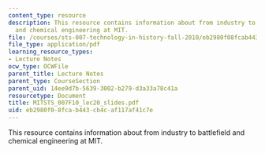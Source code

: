 ```yaml
---
content_type: resource
description: This resource contains information about from industry to battlefield
  and chemical engineering at MIT.
file: /courses/sts-007-technology-in-history-fall-2010/eb2980f08fcab443cb4caf117af41c7e_MITSTS_007F10_lec20_slides.pdf
file_type: application/pdf
learning_resource_types:
- Lecture Notes
ocw_type: OCWFile
parent_title: Lecture Notes
parent_type: CourseSection
parent_uid: 14ee9d7b-5639-3002-b279-d3a33a78c41a
resourcetype: Document
title: MITSTS_007F10_lec20_slides.pdf
uid: eb2980f0-8fca-b443-cb4c-af117af41c7e
---
```

This resource contains information about from industry to battlefield and chemical engineering at MIT.

